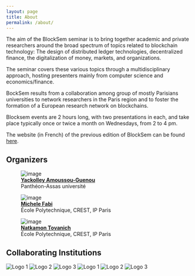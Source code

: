 ```yaml
---
layout: page
title: About
permalink: /about/
---
```



The aim of the BlockSem seminar is to bring together academic and private researchers around the broad spectrum of topics related to blockchain technology: The design of distributed ledger technologies, decentralized finance, the digitalization of money, markets, and organizations.


The seminar covers these various topics through a multidisciplinary approach, hosting presenters mainly from computer science and economics/finance.

BockSem results from a collaboration among group of mostly Parisians universities to network researchers in the Paris region and to foster the formation of a European research network on blockchains. 

Blocksem events are 2 hours long, with two presentations in each, and take place typically once or twice a month on Wednesdays, from 2 to 4 pm.  

The website (in French) of the previous edition of BlockSem can be found <a href="https://www.lix.polytechnique.fr/blocksem/">here</a>.  


 
 <h2> Organizers </h2>
 
 <div class="image-container">
  <figure>
    <img src="{{ '/assets/images/yackolley.jpg' | relative_url }}" alt="image" class="circular-image">
    <figcaption>
	<strong><a href="https://www.u-paris2.fr/fr/universite/enseignants-chercheurs/m-yackolley-amoussou-guenou">Yackolley Amoussou-Guenou</a></strong> 
	  <br>
	Panthéon-Assas université</figcaption>
  </figure>
  <figure>
   <img src="{{ '/assets/images/michele.jpg' | relative_url }}" alt="image" class="circular-image">
   <figcaption>
	<strong><a href="https://michelefabi.com/">Michele Fabi</a></strong> 
	  <br>
	École Polytechnique, CREST, IP Paris</figcaption> 
 </figure>
  <figure>
   <img src="{{ '/assets/images/natkamon.jpg' | relative_url }}" alt="image" class="circular-image">
    <figcaption><strong><a href="https://www.linkedin.com/in/natkamon-tovanich-00a1a5aa/">Natkamon Tovanich</a></strong> 
	  <br>
	École Polytechnique, CREST, IP Paris
	</figcaption>
  </figure>
</div>


<h2> Collaborating Institutions </h2>



<div class="sponsor-container">
  <img src="{{ '/assets/images/Blockchain_chair.png' | relative_url }}" alt="Logo 1">
  <img src="{{ '/assets/images/CEA.png' | relative_url }}" alt="Logo 2">
  <img src="{{ '/assets/images/CNRS.png' | relative_url }}" alt="Logo 3">
  <img src="{{ '/assets/images/Dauphine.png' | relative_url }}" alt="Logo 1">
  <img src="{{ '/assets/images/paris-2.png' | relative_url }}" alt="Logo 2">
  <img src="{{ '/assets/images/liverpool.png' | relative_url }}" alt="Logo 3">
  <!-- Add additional logos here -->
</div>
